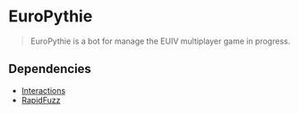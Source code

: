 # EuroPythie

> EuroPythie is a bot for manage the EUIV multiplayer game in progress.

## Dependencies
- [Interactions](https://github.com/interactions-py/interactions.py)
- [RapidFuzz](https://github.com/maxbachmann/RapidFuzz)
